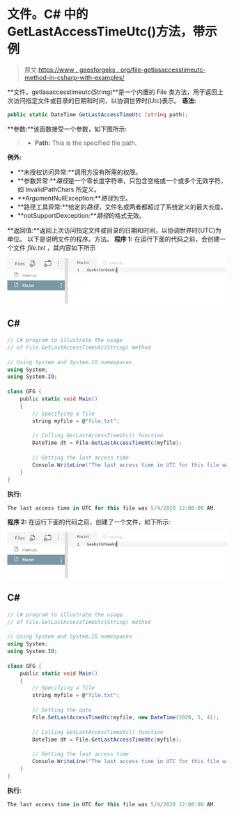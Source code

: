 # 文件。C# 中的 GetLastAccessTimeUtc()方法，带示例

> 原文:[https://www . geesforgeks . org/file-getlasaccesstimeutc-method-in-csharp-with-examples/](https://www.geeksforgeeks.org/file-getlastaccesstimeutc-method-in-csharp-with-examples/)

**文件。getlasaccesstimeutc(String)**是一个内置的 File 类方法，用于返回上次访问指定文件或目录的日期和时间，以协调世界时(Utc)表示。
**语法:**

```cs
public static DateTime GetLastAccessTimeUtc (string path);
```

**参数:**该函数接受一个参数，如下图所示:

> *   **Path:** This is the specified file path.

**例外:**

*   **未授权访问异常:**调用方没有所需的权限。
*   **参数异常:***路径*是一个零长度字符串，只包含空格或一个或多个无效字符，如 InvalidPathChars 所定义。
*   **ArgumentNullException:***路径*为空。
*   **路径工具异常:**给定的*路径*，文件名或两者都超过了系统定义的最大长度。
*   **notSupportDexception:***路径*的格式无效。

**返回值:**返回上次访问指定文件或目录的日期和时间，以协调世界时(UTC)为单位。
以下是说明文件的程序。方法。
**程序 1:** 在运行下面的代码之前，会创建一个文件 *file.txt* ，其内容如下所示

![file.txt](img/e30364ee2029737d20ae9f2d8b5c234a.png)

## C#

```cs
// C# program to illustrate the usage
// of File.GetLastAccessTimeUtc(String) method

// Using System and System.IO namespaces
using System;
using System.IO;

class GFG {
    public static void Main()
    {
        // Specifying a file
        string myfile = @"file.txt";

        // Calling GetLastAccessTimeUtc() function
        DateTime dt = File.GetLastAccessTimeUtc(myfile);

        // Getting the last access time
        Console.WriteLine("The last access time in UTC for this file was {0}.", dt);
    }
}
```

**执行:**

```cs
The last access time in UTC for this file was 5/4/2020 12:00:00 AM.
```

**程序 2:** 在运行下面的代码之前，创建了一个文件，如下所示:

![file.txt](img/e30364ee2029737d20ae9f2d8b5c234a.png)

## C#

```cs
// C# program to illustrate the usage
// of File.GetLastAccessTimeUtc(String) method

// Using System and System.IO namespaces
using System;
using System.IO;

class GFG {
    public static void Main()
    {
        // Specifying a file
        string myfile = @"file.txt";

        // Setting the date
        File.SetLastAccessTimeUtc(myfile, new DateTime(2020, 5, 4));

        // Calling GetLastAccessTimeUtc() function
        DateTime dt = File.GetLastAccessTimeUtc(myfile);

        // Getting the last access time
        Console.WriteLine("The last access time in UTC for this file was {0}.", dt);
    }
}
```

**执行:**

```cs
The last access time in UTC for this file was 5/4/2020 12:00:00 AM.
```